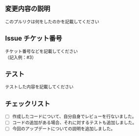## 変更内容の説明
このプルリクは何をしたのかを記載してください

## Issue チケット番号
チケット番号などを記載してください  
（記入例：#3）

## テスト
テストした内容を記載してください

## チェックリスト
- [ ] 作成したコードについて、自分自身でレビューを行ないました。
- [ ] コードの追加がある場合、それに対するテストも追加しました。
- [ ] 今回のアップデートについての説明を追加しました。

<!--
GitHub Codpilot Code Review への指示：このプルリクエストをレビューしてコメントする際には日本語でお願いします。
また単純にファイルの一覧や修正された場所などを列記するのではなく、修正の内容から想定される修正の意図や、関連するIssueがある場合は、そちらも参照した上でレビューした結果を残してください。
-->
